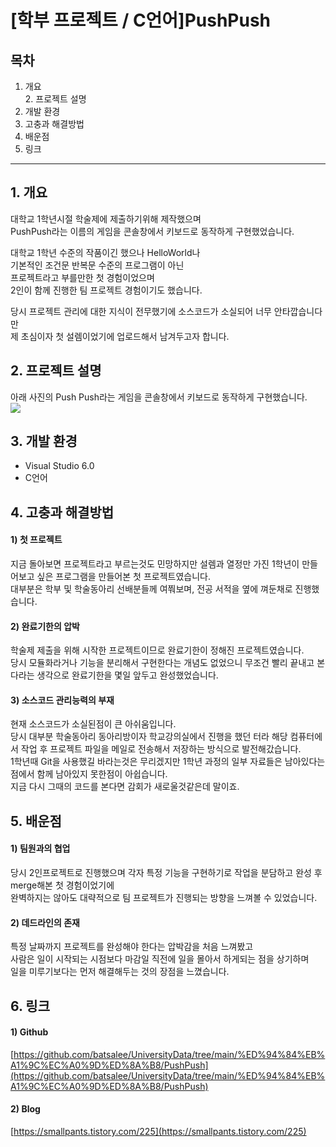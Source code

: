 # \[학부 프로젝트 / C언어\]PushPush

## 목차

1. 개요  
2. 프로젝트 설명  
3. 개발 환경
4. 고충과 해결방법
5. 배운점
6. 링크
---
## 1. 개요

대학교 1학년시절 학술제에 제출하기위해 제작했으며  
PushPush라는 이름의 게임을 콘솔창에서 키보드로 동작하게 구현했었습니다.  

대학교 1학년 수준의 작품이긴 했으나 HelloWorld나  
기본적인 조건문 반복문 수준의 프로그램이 아닌  
프로젝트라고 부를만한 첫 경험이었으며  
2인이 함께 진행한 팀 프로젝트 경험이기도 했습니다.  

당시 프로젝트 관리에 대한 지식이 전무했기에 소스코드가 소실되어 너무 안타깝습니다만  
제 초심이자 첫 설렘이었기에 업로드해서 남겨두고자 합니다.


## 2. 프로젝트 설명

아래 사진의 Push Push라는 게임을 콘솔창에서 키보드로 동작하게 구현했습니다.  
![](https://blog.kakaocdn.net/dn/Ilpuf/btsFHs2KtwD/oKLKy1zRDRQB3xOZnh0W01/img.png)


## 3. 개발 환경

- Visual Studio 6.0
- C언어


## 4. 고충과 해결방법

#### 1) 첫 프로젝트
지금 돌아보면 프로젝트라고 부르는것도 민망하지만 설렘과 열정만 가진 1학년이 만들어보고 싶은 프로그램을 만들어본 첫 프로젝트였습니다.  
대부분은 학부 및 학술동아리 선배분들께 여쭤보며, 전공 서적을 옆에 껴둔채로 진행했습니다.  

#### 2) 완료기한의 압박
학술제 제출을 위해 시작한 프로젝트이므로 완료기한이 정해진 프로젝트였습니다.  
당시 모듈화라거나 기능을 분리해서 구현한다는 개념도 없었으니 무조건 빨리 끝내고 본다라는 생각으로 완료기한을 몇일 앞두고 완성했었습니다.  

#### 3) 소스코드 관리능력의 부재
현재 소스코드가 소실된점이 큰 아쉬움입니다.  
당시 대부분 학술동아리 동아리방이자 학교강의실에서 진행을 했던 터라 해당 컴퓨터에서 작업 후 프로젝트 파일을 메일로 전송해서 저장하는 방식으로 발전해갔습니다.  
1학년때 Git을 사용했길 바라는것은 무리겠지만 1학년 과정의 일부 자료들은 남아있다는 점에서 함께 남아있지 못한점이 아쉽습니다.  
지금 다시 그때의 코드를 본다면 감회가 새로울것같은데 말이죠.  


## 5. 배운점

#### 1) 팀원과의 협업
당시 2인프로젝트로 진행했으며 각자 특정 기능을 구현하기로 작업을 분담하고 완성 후 merge해본 첫 경험이었기에  
완벽하지는 않아도 대략적으로 팀 프로젝트가 진행되는 방향을 느껴볼 수 있었습니다.  

#### 2) 데드라인의 존재
특정 날짜까지 프로젝트를 완성해야 한다는 압박감을 처음 느껴봤고  
사람은 일이 시작되는 시점보다 마감일 직전에 일을 몰아서 하게되는 점을 상기하며  
일을 미루기보다는 먼저 해결해두는 것의 장점을 느꼈습니다.


## 6. 링크

#### 1) Github
[https://github.com/batsalee/UniversityData/tree/main/%ED%94%84%EB%A1%9C%EC%A0%9D%ED%8A%B8/PushPush](https://github.com/batsalee/UniversityData/tree/main/%ED%94%84%EB%A1%9C%EC%A0%9D%ED%8A%B8/PushPush)

#### 2) Blog
[https://smallpants.tistory.com/225](https://smallpants.tistory.com/225)